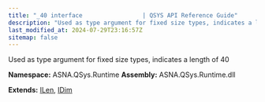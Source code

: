 ```yaml
---
title: "_40 interface                 | QSYS API Reference Guide"
description: "Used as type argument for fixed size types, indicates a length of 40  "
last_modified_at: 2024-07-29T23:16:57Z
sitemap: false
---
```


Used as type argument for fixed size types, indicates a length of 40 

**Namespace:** ASNA.QSys.Runtime
**Assembly:** ASNA.QSys.Runtime.dll

**Extends:** [ILen](/reference/runtime/qsys-runtime/i-len.html), [IDim](/reference/runtime/qsys-runtime/i-dim.html)
<br>
<br>
